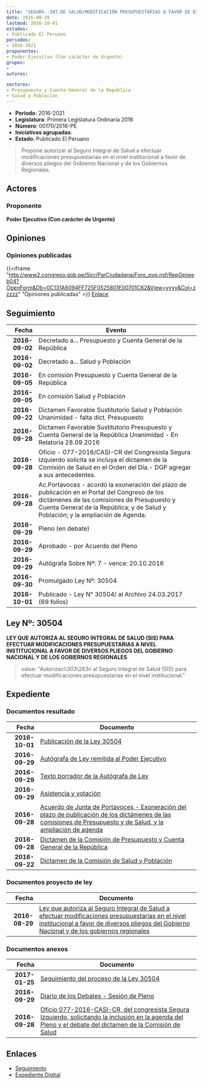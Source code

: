 ```yaml
---
title: "SEGURO.-INT.DE SALUD/MODIFICACIÓN PRESUPUESTARIAS A FAVOR DE DIVERSOS PLIEGOS GOBIERNO NACIONAL Y GOBIERNOS REGIONALES"
date: 2016-08-29
lastmod: 2016-10-01
estados:
- Publicado El Peruano
periodos:
- 2016-2021
proponentes:
- Poder Ejecutivo (Con carácter de Urgente)
grupos:
- 
autores:

sectores:
- Presupuesto y Cuenta General de la República
- Salud y Población
---
```

- **Periodo**: 2016-2021
- **Legislatura**: Primera Legislatura Ordinaria 2016
- **Número**: 00170/2016-PE
- **Iniciativas agrupadas**: 
- **Estado**: Publicado El Peruano

> Propone autorizar al Seguro Integral de Salud a efectuar modificaciones presupuestarias en el nivel institucional a favor de diversos pliegos del Gobierno Nacional y de los Gobiernos Regionales.


## Actores

### Proponente

**Poder Ejecutivo (Con carácter de Urgente)**

## Opiniones

### Opiniones publicadas

{{<iframe "http://www2.congreso.gob.pe/Sicr/ParCiudadana/Foro_pvp.nsf/RepOpiweb04?OpenForm&Db=0C131A6094FF725F0525801E00701C62&View=yyyy&Col=zzzzz" "Opiniones publicadas" >}}
[Enlace](http://www2.congreso.gob.pe/Sicr/ParCiudadana/Foro_pvp.nsf/RepOpiweb04?OpenForm&Db=0C131A6094FF725F0525801E00701C62&View=yyyy&Col=zzzzz)


## Seguimiento

| Fecha | Evento |
|------:|--------|
| **2016-09-02** | Decretado a... Presupuesto y Cuenta General de la República |
| **2016-09-02** | Decretado a... Salud y Población |
| **2016-09-05** | En comisión Presupuesto y Cuenta General de la República |
| **2016-09-05** | En comisión Salud y Población |
| **2016-09-22** | Dictamen Favorable Sustitutorio Salud y Población Unanimidad - falta dict. Presupuesto |
| **2016-09-28** | Dictamen Favorable Sustitutorio Presupuesto y Cuenta General de la República Unanimidad - En Relatoría 28.09.2016 |
| **2016-09-28** | Oficio - 077-2016/CASI-CR del Congresista Segura Izquierdo solicita se incluya el dictamen de la Comisión de Salud en el Orden del Día.- DGP agregar a sus antecedentes. |
| **2016-09-28** | Ac.Portavoces - acordó la exoneración del plazo de publicación en el Portal del Congreso de los dictámenes de las comisiones de Presupuesto y Cuenta General de la República; y de Salud y Población; y la ampliación de Agenda. |
| **2016-09-29** | Pleno (en debate) |
| **2016-09-29** | Aprobado - por Acuerdo del Pleno |
| **2016-09-29** | Autógrafa Sobre Nº: 7 - vence: 20.10.2016 |
| **2016-09-30** | Promulgado Ley Nº: 30504 |
| **2016-10-01** | Publicado - Ley N° 30504/ al Archivo 24.03.2017 (69 folios) |

## Ley Nº: 30504

**LEY QUE AUTORIZA AL SEGURO INTEGRAL DE SALUD (SIS) PARA EFECTUAR MODIFICACIONES PRESUPUESTARIAS A NIVEL INSTITUCIONAL A FAVOR DE DIVERSOS PLIEGOS DEL GOBIERNO NACIONAL Y DE LOS GOBIERNOS REGIONALES**

> value: "Autorizaci\303\263n al Seguro Integral de Salud (SIS) para efectuar modificaciones presupuestarias en el nivel institucional."


## Expediente

### Documentos resultado

| Fecha | Documento |
|------:|-----------|
| **2016-10-01** | [Publicación de la Ley 30504](http://www.leyes.congreso.gob.pe/Documentos/2016_2021/ADLP/Normas_Legales/30504-LEY.pdf) |
| **2016-09-29** | [Autógrafa de Ley remitida al Poder Ejecutivo](http://www.leyes.congreso.gob.pe/Documentos/2016_2021/ADLP/Texto_Aprobado/AU0017020160929.pdf) |
| **2016-09-29** | [Texto borrador de la Autógrafa de Ley](http://www2.congreso.gob.pe/Sicr/TraDocEstProc/Contdoc03_2011.nsf/ba75101a33765c2c05257e5400552213/e96502b755a1803d052580bc0053a077/$FILE/BAU0017020160929.pdf) |
| **2016-09-29** | [Asistencia y votación](http://www.leyes.congreso.gob.pe/Documentos/2016_2021/Asistencia_y_Votacion/Proyectos_de_Ley/AV0017020160929.pdf) |
| **2016-09-28** | [Acuerdo de Junta de Portavoces - Exoneración del plazo de publicación de los dictámenes de las comisiones de Presupuesto y de Salud, y la ampliación de agenda](http://www2.congreso.gob.pe/Sicr/TraDocEstProc/Contdoc03_2011.nsf/0/9d31bcbf5efe57dc052580c700573974/$FILE/AJP0017020160928.pdf) |
| **2016-09-28** | [Dictamen de la Comisión de Presupuesto y Cuenta General de la República](http://www.leyes.congreso.gob.pe/Documentos/2016_2021/Dictamenes/Proyectos_de_Ley/00170DC17MAY20160928.pdf) |
| **2016-09-22** | [Dictamen de la Comisión de Salud y Población](http://www.leyes.congreso.gob.pe/Documentos/2016_2021/Dictamenes/Proyectos_de_Ley/00170DC21MAY20160922.pdf) |

### Documentos proyecto de ley

| Fecha | Documento |
|------:|-----------|
| **2016-08-29** | [Ley que autoriza al Seguro Integral de Salud a efectuar modificaciones presupuestarias en el nivel institucional a favor de diversos pliegos del Gobierno Nacional y de los gobiernos regionales](http://www.leyes.congreso.gob.pe/Documentos/2016_2021/Proyectos_de_Ley_y_de_Resoluciones_Legislativas/PL0017020160829..pdf) |

### Documentos anexos

| Fecha | Documento |
|------:|-----------|
| **2017-01-25** | [Seguimiento del proceso de la Ley 30504](http://www2.congreso.gob.pe/Sicr/TraDocEstProc/Contdoc03_2011.nsf/ba75101a33765c2c05257e5400552213/b94aae851ba5ac5d052580c900691c63/$FILE/00170PL20170125.pdf) |
| **2016-09-29** | [Diario de los Debates - Sesión de Pleno](http://www.leyes.congreso.gob.pe/Documentos/2016_2021/ADLP/Diario_Debates/30504_DD.pdf) |
| **2016-09-28** | [Oficio 077-2016-CASI-CR, del congresista Segura Izquierdo, solicitando la inclusión en la agenda del Pleno y el debate del dictamen de la Comisión de Salud](http://www.leyes.congreso.gob.pe/Documentos/2016_2021/Oficios/Congresistas/OFICIO-077-2016-CASI-CR.pdf) |

## Enlaces

- [Seguimiento](http://www2.congreso.gob.pe/Sicr/TraDocEstProc/CLProLey2016.nsf/f7fff46988ca05b1052578e100829cc7/877eaf33d8b3a5680525801e006b52a2?OpenDocument)
- [Expediente Digital](http://www2.congreso.gob.pe/Sicr/TraDocEstProc/CLProLey2016.nsf/f7fff46988ca05b1052578e100829cc7/877eaf33d8b3a5680525801e006b52a2?OpenDocument&Click=05257FB7005EB655.eb71d0cf91d8294e05256cdf006b5706/$Body/0.1C6C)

